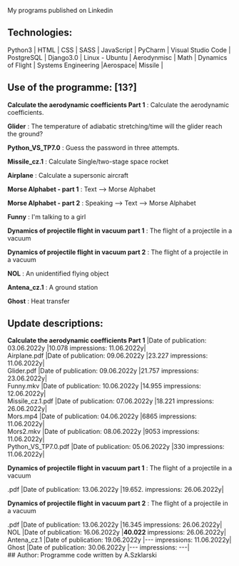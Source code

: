 <p> My programs published on Linkedin </p>

## Technologies:
<p>Python3 | HTML | CSS | SASS | JavaScript | PyCharm | Visual Studio Code | PostgreSQL | Django3.0 | Linux - Ubuntu |
   Aerodynmisc | Math | Dynamics of Flight | Systems Engineering |Aerospace| Missile |</p>

## Use of the programme: [13?]
<p><strong>Calculate the aerodynamic coefficients Part 1</strong>					: Calculate the aerodynamic coefficients.</p>
<p><strong>Glider</strong>										: The temperature of adiabatic stretching/time will the glider reach the ground?</p>
<p><strong>Python_VS_TP7.0</strong>									: Guess the password in three attempts. </p>
<p><strong>Missile_cz.1</strong>									: Calculate Single/two-stage space rocket</p>
<p><strong>Airplane</strong>										: Calculate a supersonic aircraft</p>
<p><strong>Morse Alphabet - part 1</strong>								: Text --> Morse Alphabet</p>
<p><strong>Morse Alphabet - part 2</strong>								: Speaking --> Text --> Morse Alphabet</p>
<p><strong>Funny</strong>										: I'm talking to a girl</p>
<p><strong>Dynamics of projectile flight in vacuum part 1</strong>							: The flight of a projectile in a vacuum</p>
<p><strong>Dynamics of projectile flight in vacuum part 2</strong>							: The flight of a projectile in a vacuum</p>
<p><strong>NOL</strong>											: An unidentified flying object</p>
<p><strong>Antena_cz.1</strong>										: A ground station</p>
<p><strong>Ghost</strong>										: Heat transfer</p>

## Update descriptions:
<strong>Calculate the aerodynamic coefficients Part 1</strong>		|Date of publication: 03.06.2022y |10.078 impressions: 11.06.2022y|<br>
Airplane.pdf		|Date of publication: 09.06.2022y |23.227 impressions: 11.06.2022y|<br>
Glider.pdf		|Date of publication: 09.06.2022y |21.757 impressions: 23.06.2022y|<br>
Funny.mkv		|Date of publication: 10.06.2022y |14.955 impressions: 12.06.2022y|<br>
Missile_cz.1.pdf	|Date of publication: 07.06.2022y |18.221 impressions: 26.06.2022y|<br>
Mors.mp4		|Date of publication: 04.06.2022y |6865   impressions: 11.06.2022y|<br>
Mors2.mkv		|Date of publication: 08.06.2022y |9053   impressions: 11.06.2022y|<br>
Python_VS_TP7.0.pdf	|Date of publication: 05.06.2022y |330    impressions: 11.06.2022y|<br>
<p><strong>Dynamics of projectile flight in vacuum part 1</strong>							: The flight of a projectile in a vacuum</p>.pdf	|Date of publication: 13.06.2022y |19.652.    impressions: 26.06.2022y|<br>
<p><strong>Dynamics of projectile flight in vacuum part 2</strong>							: The flight of a projectile in a vacuum</p>.pdf	|Date of publication: 13.06.2022y |16.345   impressions: 26.06.2022y|<br>
NOL			|Date of publication: 16.06.2022y |<strong>40.022</strong>    impressions: 26.06.2022y|<br>
Antena_cz.1		|Date of publication: 19.06.2022y |---    impressions: 11.06.2022y|<br>
Ghost			|Date of publication: 30.06.2022y |---    impressions: ---|<br>
## Author:
Programme code written by A.Szklarski  
